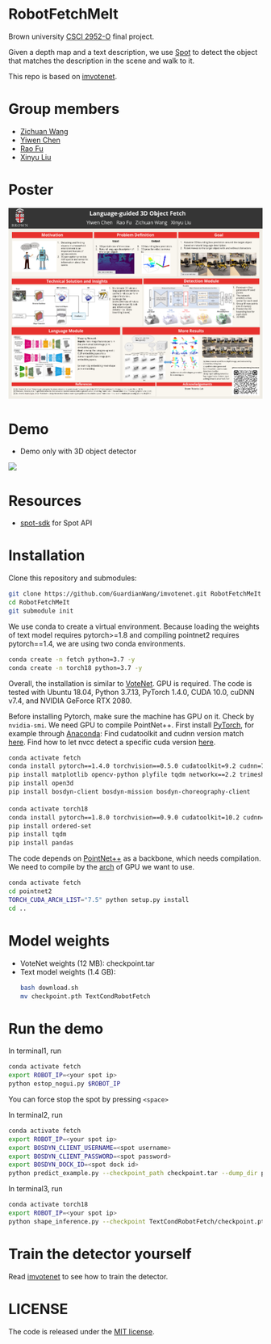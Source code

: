 # RobotFetchMeIt
Brown university [CSCI 2952-O](http://cs.brown.edu/courses/csci2952o/) final project.

Given a depth map and a text description, we use [Spot](https://www.bostondynamics.com/products/spot)
to detect the object that matches the description in the scene and walk to it.

This repo is based on [imvotenet](https://github.com/facebookresearch/imvotenet).

# Group members

- [Zichuan Wang](https://github.com/GuardianWang)
- [Yiwen Chen](https://github.com/yiwenchen1999/)
- [Rao Fu](https://github.com/FreddieRao)
- [Xinyu Liu](https://github.com/jasonxyliu)

# Poster

[![](sample-image/poster.png)](https://docs.google.com/presentation/d/11A7Xm7krHcazY0S4bGPxj3i_MgMvHVn-/edit?usp=sharing&ouid=106174437514196571374&rtpof=true&sd=true)

# Demo

- Demo only with 3D object detector

[![](https://img.youtube.com/vi/LdnsRqQYvwg/3.jpg)](https://youtu.be/LdnsRqQYvwg)

# Resources

- [spot-sdk](https://github.com/jasonxyliu/spot-sdk) for Spot API

# Installation

Clone this repository and submodules:
```bash
git clone https://github.com/GuardianWang/imvotenet.git RobotFetchMeIt
cd RobotFetchMeIt
git submodule init
```
We use conda to create a virtual environment.
Because loading the weights of text model requires pytorch>=1.8 and compiling pointnet2 requires pytorch==1.4, we are
using two conda environments.
```bash
conda create -n fetch python=3.7 -y
conda create -n torch18 python=3.7 -y
```
Overall, the installation is similar to [VoteNet](https://github.com/facebookresearch/votenet). 
GPU is required. The code is tested with Ubuntu 18.04, Python 3.7.13, PyTorch 1.4.0, CUDA 10.0, cuDNN v7.4, and NVIDIA GeForce RTX 2080.

Before installing Pytorch, make sure the machine has GPU on it. Check by `nvidia-smi`. 
We need GPU to compile PointNet++.
First install [PyTorch](https://pytorch.org/get-started/locally/), 
for example through [Anaconda](https://docs.anaconda.com/anaconda/install/):
Find cudatoolkit and cudnn version match [here](https://developer.nvidia.com/rdp/cudnn-archive).
Find how to let nvcc detect a specific cuda version [here](https://stackoverflow.com/questions/40517083/multiple-cuda-versions-on-machine-nvcc-v-confusion).
```bash
conda activate fetch
conda install pytorch==1.4.0 torchvision==0.5.0 cudatoolkit=9.2 cudnn=7.6.5 -c pytorch
pip install matplotlib opencv-python plyfile tqdm networkx==2.2 trimesh==2.35.39 protobuf
pip install open3d
pip install bosdyn-client bosdyn-mission bosdyn-choreography-client

conda activate torch18
conda install pytorch==1.8.0 torchvision==0.9.0 cudatoolkit=10.2 cudnn=7.6.5 -c pytorch
pip install ordered-set
pip install tqdm
pip install pandas
```

The code depends on [PointNet++](http://arxiv.org/abs/1706.02413) as a backbone, which needs compilation.
We need to compile by the [arch](https://arnon.dk/matching-sm-architectures-arch-and-gencode-for-various-nvidia-cards/) of GPU we want to use.
```bash
conda activate fetch
cd pointnet2
TORCH_CUDA_ARCH_LIST="7.5" python setup.py install
cd ..
```

# Model weights

- VoteNet weights (12 MB): checkpoint.tar
- Text model weights (1.4 GB): 
    ```bash
    bash download.sh 
    mv checkpoint.pth TextCondRobotFetch
    ``` 

# Run the demo

In terminal1, run
```bash
conda activate fetch
export ROBOT_IP=<your spot ip>
python estop_nogui.py $ROBOT_IP
```
You can force stop the spot by pressing `<space>`

In terminal2, run
```bash
conda activate fetch
export ROBOT_IP=<your spot ip>
export BOSDYN_CLIENT_USERNAME=<spot username>
export BOSDYN_CLIENT_PASSWORD=<spot password>
export BOSDYN_DOCK_ID=<spot dock id>
python predict_example.py --checkpoint_path checkpoint.tar --dump_dir pred_votenet --cluster_sampling seed_fps --use_3d_nms --use_cls_nms --per_class_proposal --time_per_move=5 --username $BOSDYN_CLIENT_USERNAME --password $BOSDYN_CLIENT_PASSWORD --dock_id $BOSDYN_DOCK_ID  $ROBOT_IP
```

In terminal3, run
```bash
conda activate torch18
export ROBOT_IP=<your spot ip>
python shape_inference.py --checkpoint TextCondRobotFetch/checkpoint.pth
```

# Train the detector yourself

Read [imvotenet](https://github.com/facebookresearch/imvotenet) to see how to train the detector.

# LICENSE

The code is released under the [MIT license](LICENSE).
